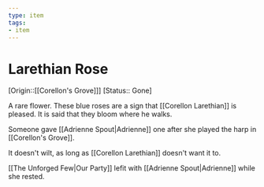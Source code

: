```yaml
---
type: item
tags:
- item
---
```


#  Larethian Rose

[Origin::[[Corellon's Grove]]]
[Status:: Gone]

A rare flower. These blue roses are a sign that [[Corellon Larethian]] is pleased. It is said that they bloom where he walks. 

Someone gave [[Adrienne Spout|Adrienne]] one after she played the harp in [[Corellon's Grove]].

It doesn't wilt, as long as [[Corellon Larethian]] doesn't want it to.

[[The Unforged Few|Our Party]] lefit with [[Adrienne Spout|Adrienne]] while she rested.